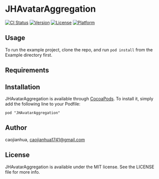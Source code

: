 # JHAvatarAggregation

[![CI Status](http://img.shields.io/travis/caojianhua/JHAvatarAggregation.svg?style=flat)](https://travis-ci.org/caojianhua/JHAvatarAggregation)
[![Version](https://img.shields.io/cocoapods/v/JHAvatarAggregation.svg?style=flat)](http://cocoadocs.org/docsets/JHAvatarAggregation)
[![License](https://img.shields.io/cocoapods/l/JHAvatarAggregation.svg?style=flat)](http://cocoadocs.org/docsets/JHAvatarAggregation)
[![Platform](https://img.shields.io/cocoapods/p/JHAvatarAggregation.svg?style=flat)](http://cocoadocs.org/docsets/JHAvatarAggregation)

## Usage

To run the example project, clone the repo, and run `pod install` from the Example directory first.

## Requirements

## Installation

JHAvatarAggregation is available through [CocoaPods](http://cocoapods.org). To install
it, simply add the following line to your Podfile:

    pod "JHAvatarAggregation"

## Author

caojianhua, caojianhua1741@gmail.com

## License

JHAvatarAggregation is available under the MIT license. See the LICENSE file for more info.

